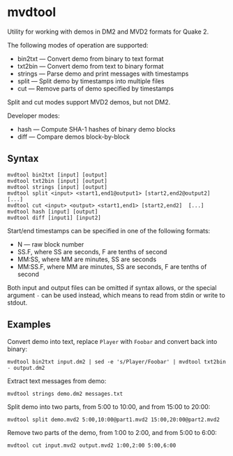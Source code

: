 mvdtool
=======

Utility for working with demos in DM2 and MVD2 formats for Quake 2.

The following modes of operation are supported:

* bin2txt — Convert demo from binary to text format
* txt2bin — Convert demo from text to binary format
* strings — Parse demo and print messages with timestamps
* split — Split demo by timestamps into multiple files
* cut — Remove parts of demo specified by timestamps

Split and cut modes support MVD2 demos, but not DM2.

Developer modes:

* hash — Compute SHA-1 hashes of binary demo blocks
* diff — Compare demos block-by-block

Syntax
------

    mvdtool bin2txt [input] [output]
    mvdtool txt2bin [input] [output]
    mvdtool strings [input] [output]
    mvdtool split <input> <start1,end1@output1> [start2,end2@output2] [...]
    mvdtool cut <input> <output> <start1,end1> [start2,end2]  [...]
    mvdtool hash [input] [output]
    mvdtool diff [input1] [input2]

Start/end timestamps can be specified in one of the following formats:

* N — raw block number
* SS.F, where SS are seconds, F are tenths of second
* MM:SS, where MM are minutes, SS are seconds
* MM:SS.F, where MM are minutes, SS are seconds, F are tenths of second

Both input and output files can be omitted if syntax allows, or the special
argument `-` can be used instead, which means to read from stdin or write to
stdout.

Examples
--------

Convert demo into text, replace `Player` with `Foobar` and convert back into binary:

    mvdtool bin2txt input.dm2 | sed -e 's/Player/Foobar' | mvdtool txt2bin - output.dm2

Extract text messages from demo:

    mvdtool strings demo.dm2 messages.txt

Split demo into two parts, from 5:00 to 10:00, and from 15:00 to 20:00:

    mvdtool split demo.mvd2 5:00,10:00@part1.mvd2 15:00,20:00@part2.mvd2

Remove two parts of the demo, from 1:00 to 2:00, and from 5:00 to 6:00:

    mvdtool cut input.mvd2 output.mvd2 1:00,2:00 5:00,6:00
